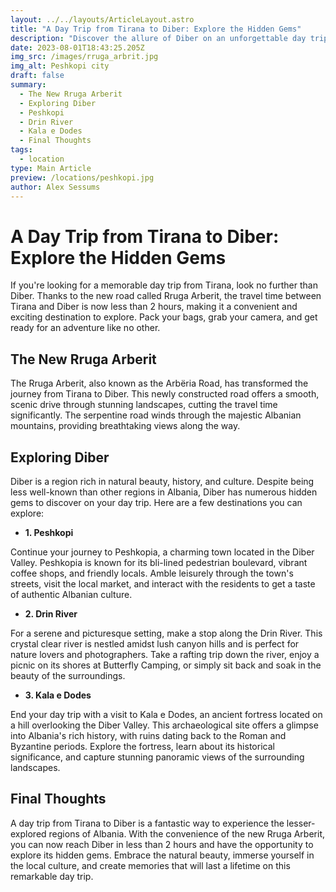 ```yaml
---
layout: ../../layouts/ArticleLayout.astro
title: "A Day Trip from Tirana to Diber: Explore the Hidden Gems"
description: "Discover the allure of Diber on an unforgettable day trip from Tirana. Unveil the treasures of Diber, a captivating escape just a short drive away."
date: 2023-08-01T18:43:25.205Z
img_src: /images/rruga_arbrit.jpg
img_alt: Peshkopi city
draft: false
summary:
  - The New Rruga Arberit
  - Exploring Diber
  - Peshkopi
  - Drin River
  - Kala e Dodes
  - Final Thoughts
tags:
  - location
type: Main Article
preview: /locations/peshkopi.jpg
author: Alex Sessums
---
```


# A Day Trip from Tirana to Diber: Explore the Hidden Gems

If you're looking for a memorable day trip from Tirana, look no further than Diber. Thanks to the new road called Rruga Arberit, the travel time between Tirana and Diber is now less than 2 hours, making it a convenient and exciting destination to explore. Pack your bags, grab your camera, and get ready for an adventure like no other.

## The New Rruga Arberit

The Rruga Arberit, also known as the Arbëria Road, has transformed the journey from Tirana to Diber. This newly constructed road offers a smooth, scenic drive through stunning landscapes, cutting the travel time significantly. The serpentine road winds through the majestic Albanian mountains, providing breathtaking views along the way.

## Exploring Diber

Diber is a region rich in natural beauty, history, and culture. Despite being less well-known than other regions in Albania, Diber has numerous hidden gems to discover on your day trip. Here are a few destinations you can explore:

- **1. Peshkopi**

Continue your journey to Peshkopia, a charming town located in the Diber Valley. Peshkopia is known for its bli-lined pedestrian boulevard, vibrant coffee shops, and friendly locals. Amble leisurely through the town's streets, visit the local market, and interact with the residents to get a taste of authentic Albanian culture.

- **2. Drin River**

For a serene and picturesque setting, make a stop along the Drin River. This crystal clear river is nestled amidst lush canyon hills and is perfect for nature lovers and photographers. Take a rafting trip down the river, enjoy a picnic on its shores at Butterfly Camping, or simply sit back and soak in the beauty of the surroundings.

- **3. Kala e Dodes**

End your day trip with a visit to Kala e Dodes, an ancient fortress located on a hill overlooking the Diber Valley. This archaeological site offers a glimpse into Albania's rich history, with ruins dating back to the Roman and Byzantine periods. Explore the fortress, learn about its historical significance, and capture stunning panoramic views of the surrounding landscapes.

## Final Thoughts

A day trip from Tirana to Diber is a fantastic way to experience the lesser-explored regions of Albania. With the convenience of the new Rruga Arberit, you can now reach Diber in less than 2 hours and have the opportunity to explore its hidden gems. Embrace the natural beauty, immerse yourself in the local culture, and create memories that will last a lifetime on this remarkable day trip.